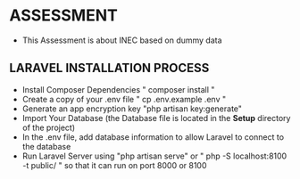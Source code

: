 # ASSESSMENT
- This Assessment is about INEC based on dummy data

## LARAVEL INSTALLATION PROCESS

- Install Composer Dependencies " composer install "
- Create a copy of your .env file  " cp .env.example .env "
- Generate an app encryption key  "php artisan key:generate"
- Import Your Database (the Database file is located in the **Setup** directory of the project)
- In the .env file, add database information to allow Laravel to connect to the database
- Run Laravel Server using "php artisan serve" or " php -S localhost:8100 -t public/ " so that it can run on port 8000 or 8100